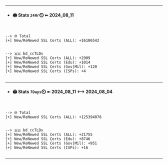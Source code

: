 

---
- #### 🖨️ **Stats** `24Hr`⏲️ ➼ 2024_08_11
```console


--> 🌐 Total
[+] New/ReNewed SSL Certs (ALL): +16106542


--> 🇧🇩 bd_ccTLDs
[+] New/ReNewed SSL Certs (ALL): +2909
[+] New/ReNewed SSL Certs (Edu): +1014
[+] New/ReNewed SSL Certs (Gov|Mil): +120
[+] New/ReNewed SSL Certs (ISPs): +4


```

---
- #### 🖨️ **Stats** `7Days`⏲️ ➼ 2024_08_11 <--> 2024_08_04
```console


--> 🌐 Total
[+] New/ReNewed SSL Certs (ALL): +125394078


--> 🇧🇩 bd_ccTLDs
[+] New/ReNewed SSL Certs (ALL): +21755
[+] New/ReNewed SSL Certs (Edu): +8746
[+] New/ReNewed SSL Certs (Gov|Mil): +951
[+] New/ReNewed SSL Certs (ISPs): +16


```

---

